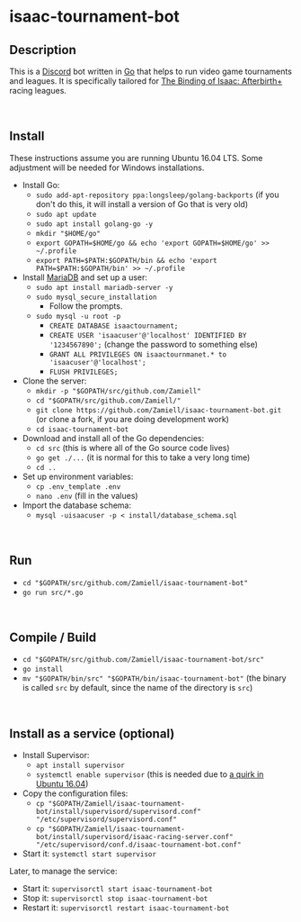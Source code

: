 isaac-tournament-bot
====================

Description
-----------

This is a [Discord](https://discordapp.com/) bot written in [Go](https://golang.org/) that helps to run video game tournaments and leagues. It is specifically tailored for [The Binding of Isaac: Afterbirth+](http://store.steampowered.com/app/570660/The_Binding_of_Isaac_Afterbirth/) racing leagues.

<br />



Install
-------

These instructions assume you are running Ubuntu 16.04 LTS. Some adjustment will be needed for Windows installations.

* Install Go:
  * `sudo add-apt-repository ppa:longsleep/golang-backports` (if you don't do this, it will install a version of Go that is very old)
  * `sudo apt update`
  * `sudo apt install golang-go -y`
  * `mkdir "$HOME/go"`
  * `export GOPATH=$HOME/go && echo 'export GOPATH=$HOME/go' >> ~/.profile`
  * `export PATH=$PATH:$GOPATH/bin && echo 'export PATH=$PATH:$GOPATH/bin' >> ~/.profile`
* Install [MariaDB](https://mariadb.org/) and set up a user:
  * `sudo apt install mariadb-server -y`
  * `sudo mysql_secure_installation`
    * Follow the prompts.
  * `sudo mysql -u root -p`
    * `CREATE DATABASE isaactournament;`
    * `CREATE USER 'isaacuser'@'localhost' IDENTIFIED BY '1234567890';` (change the password to something else)
    * `GRANT ALL PRIVILEGES ON isaactournmanet.* to 'isaacuser'@'localhost';`
    * `FLUSH PRIVILEGES;`
* Clone the server:
  * `mkdir -p "$GOPATH/src/github.com/Zamiell"`
  * `cd "$GOPATH/src/github.com/Zamiell/"`
  * `git clone https://github.com/Zamiell/isaac-tournament-bot.git` (or clone a fork, if you are doing development work)
  * `cd isaac-tournament-bot`
* Download and install all of the Go dependencies:
  * `cd src` (this is where all of the Go source code lives)
  * `go get ./...` (it is normal for this to take a very long time)
  * `cd ..`
* Set up environment variables:
  * `cp .env_template .env`
  * `nano .env` (fill in the values)
* Import the database schema:
  * `mysql -uisaacuser -p < install/database_schema.sql`

<br />



Run
---

* `cd "$GOPATH/src/github.com/Zamiell/isaac-tournament-bot"`
* `go run src/*.go`

<br />



Compile / Build
---------------

* `cd "$GOPATH/src/github.com/Zamiell/isaac-tournament-bot/src"`
* `go install`
* `mv "$GOPATH/bin/src" "$GOPATH/bin/isaac-tournament-bot"` (the binary is called `src` by default, since the name of the directory is `src`)

<br />



Install as a service (optional)
-------------------------------

* Install Supervisor:
  * `apt install supervisor`
  * `systemctl enable supervisor` (this is needed due to [a quirk in Ubuntu 16.04](http://unix.stackexchange.com/questions/281774/ubuntu-server-16-04-cannot-get-supervisor-to-start-automatically))
* Copy the configuration files:
  * `cp "$GOPATH/Zamiell/isaac-tournament-bot/install/supervisord/supervisord.conf" "/etc/supervisord/supervisord.conf"`
  * `cp "$GOPATH/Zamiell/isaac-tournament-bot/install/supervisord/isaac-racing-server.conf" "/etc/supervisord/conf.d/isaac-tournament-bot.conf"`
* Start it: `systemctl start supervisor`

Later, to manage the service:

* Start it: `supervisorctl start isaac-tournament-bot`
* Stop it: `supervisorctl stop isaac-tournament-bot`
* Restart it: `supervisorctl restart isaac-tournament-bot`

<br />
